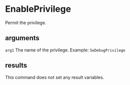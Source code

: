 # EnablePrivilege

Permit the privilege.

## arguments

`arg1` The name of the privilege. Example: `SeDebugPrivilege`

## results

This command does not set any result variables.